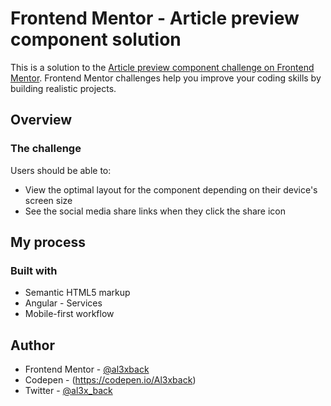 # Frontend Mentor - Article preview component solution

This is a solution to the [Article preview component challenge on Frontend Mentor](https://www.frontendmentor.io/challenges/article-preview-component-dYBN_pYFT). Frontend Mentor challenges help you improve your coding skills by building realistic projects.

## Overview

### The challenge

Users should be able to:

- View the optimal layout for the component depending on their device's screen size
- See the social media share links when they click the share icon

## My process

### Built with

- Semantic HTML5 markup
- Angular - Services
- Mobile-first workflow

## Author

- Frontend Mentor - [@al3xback](https://www.frontendmentor.io/profile/al3xback)
- Codepen - (https://codepen.io/Al3xback)
- Twitter - [@al3x_back](https://twitter.com/al3x_back)
